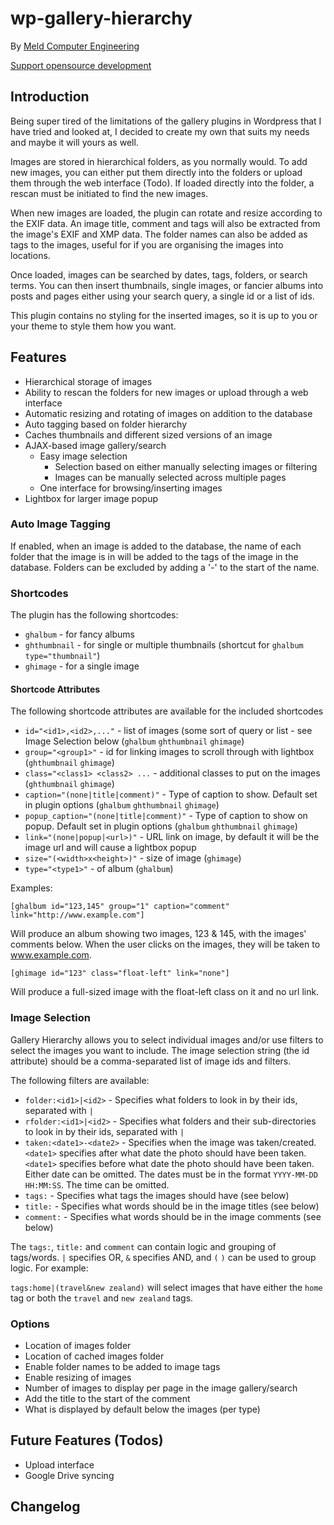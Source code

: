 wp-gallery-hierarchy
====================

By [Meld Computer Engineering](http://www.meldce.com)

[Support opensource development](https://pledgie.com/campaigns/17426)

## Introduction

Being super tired of the limitations of the gallery plugins in Wordpress
that I have tried and looked at, I decided to create my own that suits my
needs and maybe it will yours as well.

Images are stored in hierarchical folders, as you normally would. To add new
images, you can either put them directly into the folders or upload them 
through the web interface (Todo). If loaded directly into the folder, a
rescan must be initiated to find the new images.

When new images are loaded, the plugin can rotate and resize according to the
EXIF data. An image title, comment and tags will also be extracted from the image's
EXIF and XMP data. The folder names can also be added as tags to the images, useful for
if you are organising the images into locations.

Once loaded, images can be searched by dates, tags, folders, or
search terms. You can then insert thumbnails, single images, or fancier albums
into posts and pages either using your search query, a single id or a list of ids.

This plugin contains no styling for the inserted images, so it is up to you or
your theme to style them how you want.

## Features
- Hierarchical storage of images
- Ability to rescan the folders for new images or upload through a web
  interface
- Automatic resizing and rotating of images on addition to the database
- Auto tagging based on folder hierarchy
- Caches thumbnails and different sized versions of an image
- AJAX-based image gallery/search
  - Easy image selection
    - Selection based on either manually selecting images or filtering
    - Images can be manually selected across multiple pages
  - One interface for browsing/inserting images
- Lightbox for larger image popup

### Auto Image Tagging
If enabled, when an image is added to the database, the name of each folder
that the image is in will be added to the tags of the image in the database.
Folders can be excluded by adding a '-' to the start of the name.

### Shortcodes
The plugin has the following shortcodes:
- `ghalbum` - for fancy albums
- `ghthumbnail` - for single or multiple thumbnails
  (shortcut for `ghalbum type="thumbnail"`)
- `ghimage` - for a single image

#### Shortcode Attributes

The following shortcode attributes are available for the included shortcodes
- `id="<id1>,<id2>,..."` - list of images (some sort of query or list - see
  Image Selection below (`ghalbum` `ghthumbnail` `ghimage`)
- `group="<group1>"` - id for linking images to scroll through with lightbox
  (`ghthumbnail` `ghimage`)
- `class="<class1> <class2> ...` - additional classes to put on the images
  (`ghthumbnail` `ghimage`)
- `caption="(none|title|comment)"` - Type of caption to show. Default set in
  plugin options (`ghalbum` `ghthumbnail` `ghimage`)
- `popup_caption="(none|title|comment)"` - Type of caption to show on popup.
  Default set in plugin options (`ghalbum` `ghthumbnail` `ghimage`)
- `link="(none|popup|<url>)"` - URL link on image, by default it will be the
  image url and will cause a lightbox popup
- `size="(<width>x<height>)"` - size of image (`ghimage`)
- `type="<type1>"` - of album (`ghalbum`)

Examples:

`[ghalbum id="123,145" group="1" caption="comment" link="http://www.example.com"]`

Will produce an album showing two images, 123 & 145, with the images' comments below.
When the user clicks on the images, they will be taken to www.example.com.

`[ghimage id="123" class="float-left" link="none"]`

Will produce a full-sized image with the float-left class on it and no url
link.

### Image Selection

Gallery Hierarchy allows you to select individual images and/or use filters to select
the images you want to include. The image selection string (the id attribute)
should be a comma-separated list of image ids and filters.

The following filters are available:
- `folder:<id1>|<id2>` - Specifies what folders to look in by their ids,
  separated with `|`
- `rfolder:<id1>|<id2>` - Specifies what folders and their sub-directories to
  look in by their ids, separated with `|`
- `taken:<date1>-<date2>` - Specifies when the image was taken/created.
  `<date1>` specifies after what date the photo should have been taken.
  `<date1>` specifies before what date the photo should have been taken.
  Either date can be omitted. The dates must be in the format
  `YYYY-MM-DD HH:MM:SS`. The time can be omitted.
- `tags:` - Specifies what tags the images should have (see below)
- `title:` - Specifies what words should be in the image titles (see below)
- `comment:` - Specifies what words should be in the image comments (see below)

The `tags:`, `title:` and `comment` can contain logic and grouping of tags/words.
`|` specifies OR, `&` specifies AND, and `(` `)` can be used to group logic.
For example:

`tags:home|(travel&new zealand)` will select images that have either the `home`
tag or both the `travel` and `new zealand` tags.

### Options
- Location of images folder
- Location of cached images folder
- Enable folder names to be added to image tags
- Enable resizing of images
- Number of images to display per page in the image gallery/search
- Add the title to the start of the comment
- What is displayed by default below the images (per type)

## Future Features (Todos)
- Upload interface
- Google Drive syncing

## Changelog


